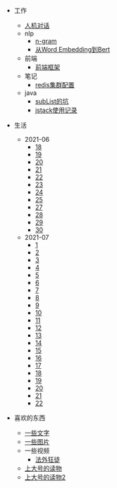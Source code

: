 - 工作
    - [人机对话](work/chatbot/人机对话.md)
    - nlp
      - [n-gram](work/nlp/n-gram.md)
      - [从Word Embedding到Bert](work/nlp/w2v-bert.md)
    - 前端
        - [前端框架](work/前端/前端框架.md)
    - 笔记
        - [redis集群配置](work/笔记/redis集群部署.md)
    - java
        - [subList的坑](work/java/subList的坑.md)
        - [jstack使用记录](work/java/jstack使用记录.md)

    
- 生活
    - 2021-06
        - [18](life/2021-06/18.md)
        - [19](life/2021-06/19.md)
        - [20](life/2021-06/20.md)
        - [21](life/2021-06/21.md)
        - [22](life/2021-06/22.md)
        - [23](life/2021-06/23.md)
        - [24](life/2021-06/24.md)
        - [25](life/2021-06/25.md)
        - [27](life/2021-06/27.md)
        - [28](life/2021-06/28.md)
        - [29](life/2021-06/29.md)
        - [30](life/2021-06/30.md)
    - 2021-07
        - [1](life/2021-07/1.md)
        - [2](life/2021-07/2.md)
        - [3](life/2021-07/3.md)
        - [4](life/2021-07/4.md)
        - [5](life/2021-07/5.md)
        - [6](life/2021-07/6.md)
        - [7](life/2021-07/7.md)
        - [8](life/2021-07/8.md)
        - [9](life/2021-07/9.md)
        - [10](life/2021-07/10.md)
        - [11](life/2021-07/11.md)
        - [12](life/2021-07/12.md)
        - [13](life/2021-07/13.md)
        - [14](life/2021-07/14.md)
        - [15](life/2021-07/15.md)
        - [16](life/2021-07/16.md)
        - [17](life/2021-07/17.md)
        - [18](life/2021-07/18.md)
        - [19](life/2021-07/19.md)
        - [20](life/2021-07/20.md)
        - [21](life/2021-07/21.md)
        - [22](life/2021-07/22.md)

        














- 喜欢的东西
    - [一些文字](words/excerpt.md)
    - [一些图片](words/images.md)
    - 一些视频
        - [法外狂徒](words/法外狂徒.md)
    - [上大号的读物](words/上大号的读物.md)
    - [上大号的读物2](words/上大号的读物2.md)


   
        

